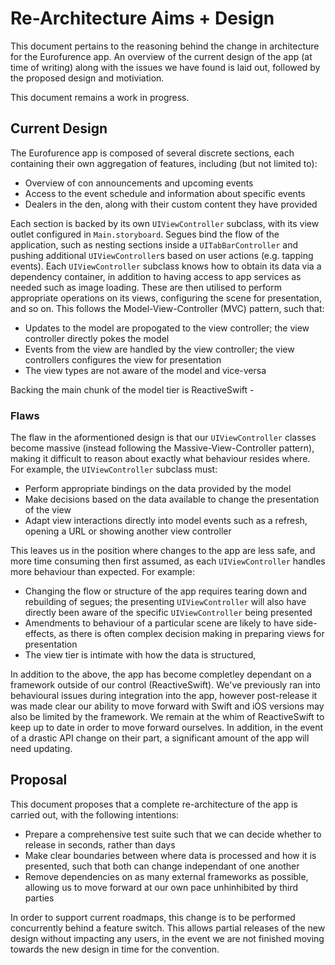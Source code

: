 #  Re-Architecture Aims + Design

This document pertains to the reasoning behind the change in architecture for the Eurofurence app. An overview of the current design of the app (at time of writing) along with the issues we have found is laid out, followed by the proposed design and motiviation.

This document remains a work in progress.

## Current Design

The Eurofurence app is composed of several discrete sections, each containing their own aggregation of features, including (but not limited to):

- Overview of con announcements and upcoming events
- Access to the event schedule and information about specific events
- Dealers in the den, along with their custom content they have provided

Each section is backed by its own `UIViewController` subclass, with its view outlet configured in `Main.storyboard`. Segues bind the flow of the application, such as nesting sections inside a `UITabBarController` and pushing additional `UIViewController`s based on user actions (e.g. tapping events). Each `UIViewController` subclass knows how to obtain its data via a dependency container, in addition to having access to app services as needed such as image loading. These are then utilised to perform appropriate operations on its views, configuring the scene for presentation, and so on. This follows the Model-View-Controller (MVC) pattern, such that:

- Updates to the model are propogated to the view controller; the view controller directly pokes the model
- Events from the view are handled by the view controller; the view controllers configures the view for presentation
- The view types are not aware of the model and vice-versa

Backing the main chunk of the model tier is ReactiveSwift -

### Flaws

The flaw in the aformentioned design is that our  `UIViewController` classes become massive (instead following the Massive-View-Controller pattern), making it difficult to reason about exactly what behaviour resides where. For example, the `UIViewController` subclass must:

- Perform appropriate bindings on the data provided by the model
- Make decisions based on the data available to change the presentation of the view
- Adapt view interactions directly into model events such as a refresh, opening a URL or showing another view controller

This leaves us in the position where changes to the app are less safe, and more time consuming then first assumed, as each `UIViewController` handles more behaviour than expected. For example:

- Changing the flow or structure of the app requires tearing down and rebuilding of segues; the presenting `UIViewController` will also have directly been aware of the specific `UIViewController` being presented
- Amendments to behaviour of a particular scene are likely to have side-effects, as there is often complex decision making in preparing views for presentation
- The view tier is intimate with how the data is structured,

In addition to the above, the app has become completley dependant on a framework outside of our control (ReactiveSwift). We've previously ran into behavioural issues during integration into the app, however post-release it was made clear our ability to move forward with Swift and iOS versions may also be limited by the framework. We remain at the whim of ReactiveSwift to keep up to date in order to move forward ourselves. In addition, in the event of a drastic API change on their part, a significant amount of the app will need updating.

## Proposal

This document proposes that a complete re-architecture of the app is carried out, with the following intentions:

- Prepare a comprehensive test suite such that we can decide whether to release in seconds, rather than days
- Make clear boundaries between where data is processed and how it is presented, such that both can change independant of one another
- Remove dependencies on as many external frameworks as possible, allowing us to move forward at our own pace unhinhibited by third parties

In order to support current roadmaps, this change is to be performed concurrently behind a feature switch. This allows partial releases of the new design without impacting any users, in the event we are not finished moving towards the new design in time for the convention.



